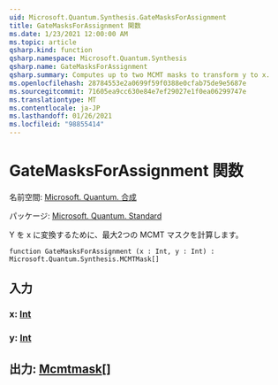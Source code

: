```yaml
---
uid: Microsoft.Quantum.Synthesis.GateMasksForAssignment
title: GateMasksForAssignment 関数
ms.date: 1/23/2021 12:00:00 AM
ms.topic: article
qsharp.kind: function
qsharp.namespace: Microsoft.Quantum.Synthesis
qsharp.name: GateMasksForAssignment
qsharp.summary: Computes up to two MCMT masks to transform y to x.
ms.openlocfilehash: 28784553e2a0699f59f0388e0cfab75de9e5687e
ms.sourcegitcommit: 71605ea9cc630e84e7ef29027e1f0ea06299747e
ms.translationtype: MT
ms.contentlocale: ja-JP
ms.lasthandoff: 01/26/2021
ms.locfileid: "98855414"
---
```

# <a name="gatemasksforassignment-function"></a>GateMasksForAssignment 関数

名前空間: [Microsoft. Quantum. 合成](xref:Microsoft.Quantum.Synthesis)

パッケージ: [Microsoft. Quantum. Standard](https://nuget.org/packages/Microsoft.Quantum.Standard)


Y を x に変換するために、最大2つの MCMT マスクを計算します。

```qsharp
function GateMasksForAssignment (x : Int, y : Int) : Microsoft.Quantum.Synthesis.MCMTMask[]
```


## <a name="input"></a>入力

### <a name="x--int"></a>x: [Int](xref:microsoft.quantum.lang-ref.int)




### <a name="y--int"></a>y: [Int](xref:microsoft.quantum.lang-ref.int)





## <a name="output--mcmtmask"></a>出力: [Mcmtmask](xref:Microsoft.Quantum.Synthesis.MCMTMask)[]

